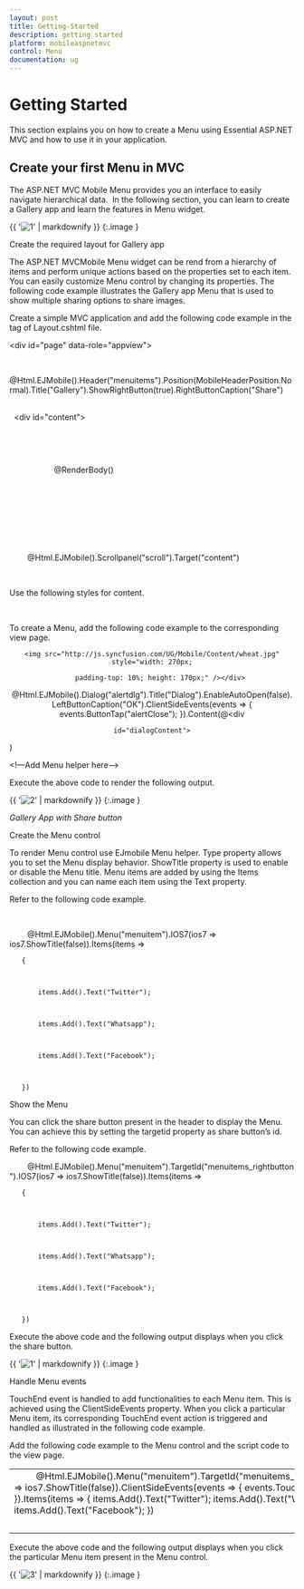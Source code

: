 ```yaml
---
layout: post
title: Getting-Started
description: getting started
platform: mobileaspnetmvc
control: Menu
documentation: ug
---
```


# Getting Started

This section explains you on how to create a Menu using Essential ASP.NET MVC and how to use it in your application.

## Create your first Menu in MVC

The ASP.NET MVC Mobile Menu provides you an interface to easily navigate hierarchical data.  In the following section, you can learn to create a Gallery app and learn the features in Menu widget. 

{{ '![1](Getting-Started_images/Getting-Started_img1.png)' | markdownify }}
{:.image }


Create the required layout for Gallery app

The ASP.NET MVCMobile Menu widget can be rend from a hierarchy of items and perform unique actions based on the properties set to each item. You can easily customize Menu control by changing its properties. The following code example illustrates the Gallery app Menu that is used to show multiple sharing options to share images. 

Create a simple MVC application and add the following code example in the <body> tag of Layout.cshtml file.



<div id="page" data-role="appview">

        <!-- header helper -->

@Html.EJMobile().Header("menuitems").Position(MobileHeaderPosition.Normal).Title("Gallery").ShowRightButton(true).RightButtonCaption("Share")      

  <div id="content">

            <div>

                <div>

                    @RenderBody()

                </div>

            </div>

        </div>

        <!-- ScrollPanel helper -->

        @Html.EJMobile().Scrollpanel("scroll").Target("content")

    </div>





Use the following styles for content.



  <style>

        .appview.e-m-windows.e-m-light {



            background: none repeat scroll 0 0 #eee;



        }

    </style> 



To create a Menu, add the following code example to the corresponding view page.



<!-- Add Gallery image -->

<div align="center">

    <img src="http://js.syncfusion.com/UG/Mobile/Content/wheat.jpg" style="width: 270px;

        padding-top: 10%; height: 170px;" /></div>

<!-- dialog helper -->

@Html.EJMobile().Dialog("alertdlg").Title("Dialog").EnableAutoOpen(false).LeftButtonCaption("OK").ClientSideEvents(events => { events.ButtonTap("alertClose"); }).Content(@<div

    id="dialogContent">

</div>)

<!—Add Menu helper here-->



Execute the above code to render the following output.

{{ '![2](Getting-Started_images/Getting-Started_img2.png)' | markdownify }}
{:.image }


_Gallery App with Share button_

Create the Menu control

To render Menu control use EJmobile Menu helper. Type property allows you to set the Menu display behavior. ShowTitle property is used to enable or disable the Menu title. Menu items are added by using the Items collection and you can name each item using the Text property. 

Refer to the following code example.

 <!-- Menu helper -->

        @Html.EJMobile().Menu("menuitem").IOS7(ios7 => ios7.ShowTitle(false)).Items(items =>

       {



           items.Add().Text("Twitter");



           items.Add().Text("Whatsapp");



           items.Add().Text("Facebook");



       }) 

Show the Menu

You can click the share button present in the header to display the Menu. You can achieve this by setting the targetid property as share button’s id. 

Refer to the following code example.



        @Html.EJMobile().Menu("menuitem").TargetId("menuitems_rightbutton").IOS7(ios7 => ios7.ShowTitle(false)).Items(items =>

       {



           items.Add().Text("Twitter");



           items.Add().Text("Whatsapp");



           items.Add().Text("Facebook");



       })  



Execute the above code and the following output displays when you click the share button.



{{ '![1](Getting-Started_images/Getting-Started_img3.png)' | markdownify }}
{:.image }


Handle Menu events

TouchEnd event is handled to add functionalities to each Menu item. This is achieved using the ClientSideEvents property. When you click a particular Menu item, its corresponding TouchEnd event action is triggered and handled as illustrated in the following code example.

Add the following code example to the Menu control and the script code to the view page.

<table>
<tr>
<td>
 <!-- Menu helper -->        @Html.EJMobile().Menu("menuitem").TargetId("menuitems_rightbutton").IOS7(ios7 => ios7.ShowTitle(false)).ClientSideEvents(events => { events.TouchEnd("showDialog"); }).Items(items =>       {           items.Add().Text("Twitter");           items.Add().Text("Whatsapp");           items.Add().Text("Facebook");       })  </td></tr>
<tr>
<td>
<script>      //object declaration        $(document).ready(function () {            window.menuObject = $("#menuitem").data("ejmMenu"); // create object for menu.            window.dialogObject = $("#alertdlg").data("ejmDialog"); // create object for dialog.            if (ej.isWindows() && ej.isMobile())                $("#menuitem").ejmMenu("model.theme", "light");        });//handling menu action <br>        //to show Dialog        function showDialog(args) {            var text = args.text; //to get menu item text            $("#dialogContent").append("Content shared in " + text + " successfully"); // add content to dialog            window.menuObject.hide(); // to hide menu            window.dialogObject.open(); //to open dialog        }        //to close dialog        function alertClose(args) {            $("#dialogContent").empty(); //to empty the dialog content            window.dialogObject.close(); //to close dialog        } </script>      </td></tr>
</table>


Execute the above code and the following output displays when you click the particular Menu item present in the Menu control.



{{ '![3](Getting-Started_images/Getting-Started_img4.png)' | markdownify }}
{:.image }


